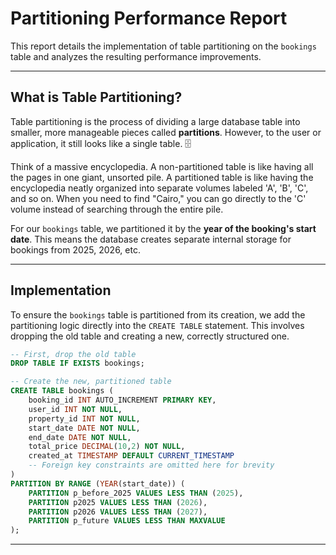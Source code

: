 # Partitioning Performance Report

This report details the implementation of table partitioning on the `bookings` table and analyzes the resulting performance improvements.

---

## What is Table Partitioning?

Table partitioning is the process of dividing a large database table into smaller, more manageable pieces called **partitions**. However, to the user or application, it still looks like a single table. 🗄️

Think of a massive encyclopedia. A non-partitioned table is like having all the pages in one giant, unsorted pile. A partitioned table is like having the encyclopedia neatly organized into separate volumes labeled 'A', 'B', 'C', and so on. When you need to find "Cairo," you can go directly to the 'C' volume instead of searching through the entire pile.

For our `bookings` table, we partitioned it by the **year of the booking's start date**. This means the database creates separate internal storage for bookings from 2025, 2026, etc.

---

## Implementation

To ensure the `bookings` table is partitioned from its creation, we add the partitioning logic directly into the `CREATE TABLE` statement. This involves dropping the old table and creating a new, correctly structured one.

```sql
-- First, drop the old table
DROP TABLE IF EXISTS bookings;

-- Create the new, partitioned table
CREATE TABLE bookings (
    booking_id INT AUTO_INCREMENT PRIMARY KEY,
    user_id INT NOT NULL,
    property_id INT NOT NULL,
    start_date DATE NOT NULL,
    end_date DATE NOT NULL,
    total_price DECIMAL(10,2) NOT NULL,
    created_at TIMESTAMP DEFAULT CURRENT_TIMESTAMP
    -- Foreign key constraints are omitted here for brevity
)
PARTITION BY RANGE (YEAR(start_date)) (
    PARTITION p_before_2025 VALUES LESS THAN (2025),
    PARTITION p2025 VALUES LESS THAN (2026),
    PARTITION p2026 VALUES LESS THAN (2027),
    PARTITION p_future VALUES LESS THAN MAXVALUE
);
```
---

